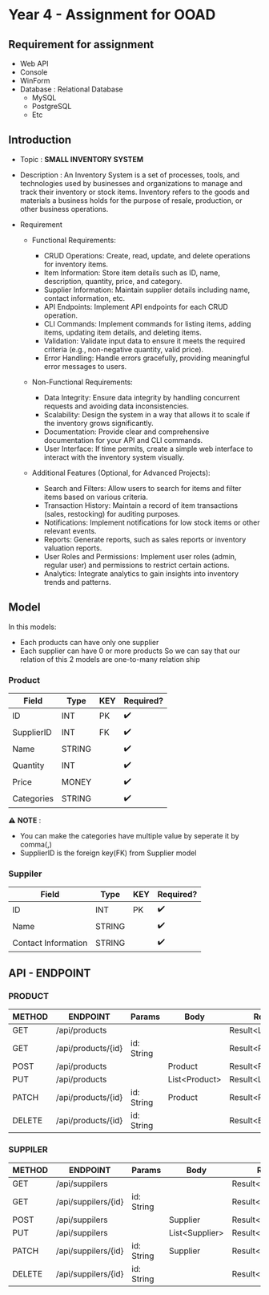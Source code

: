 # Year 4 - Assignment for OOAD

## Requirement for assignment

- Web API
- Console
- WinForm
- Database : Relational Database
  - MySQL
  - PostgreSQL
  - Etc

## Introduction

- Topic : **SMALL INVENTORY SYSTEM**

- Description : An Inventory System is a set of processes, tools, and technologies used by businesses and organizations to manage and track their inventory or stock items. Inventory refers to the goods and materials a business holds for the purpose of resale, production, or other business operations.

- Requirement

  - Functional Requirements:

    - CRUD Operations:
      Create, read, update, and delete operations for inventory items.
    - Item Information:
      Store item details such as ID, name, description, quantity, price, and category.
    - Supplier Information:
      Maintain supplier details including name, contact information, etc.
    - API Endpoints:
      Implement API endpoints for each CRUD operation.
    - CLI Commands:
      Implement commands for listing items, adding items, updating item details, and deleting items.
    - Validation:
      Validate input data to ensure it meets the required criteria (e.g., non-negative quantity, valid price).
    - Error Handling:
      Handle errors gracefully, providing meaningful error messages to users.

  - Non-Functional Requirements:

    - Data Integrity:
      Ensure data integrity by handling concurrent requests and avoiding data inconsistencies.
    - Scalability:
      Design the system in a way that allows it to scale if the inventory grows significantly.
    - Documentation:
      Provide clear and comprehensive documentation for your API and CLI commands.
    - User Interface:
      If time permits, create a simple web interface to interact with the inventory system visually.

  - Additional Features (Optional, for Advanced Projects):

    - Search and Filters:
      Allow users to search for items and filter items based on various criteria.
    - Transaction History:
      Maintain a record of item transactions (sales, restocking) for auditing purposes.
    - Notifications:
      Implement notifications for low stock items or other relevant events.
    - Reports:
      Generate reports, such as sales reports or inventory valuation reports.
    - User Roles and Permissions:
      Implement user roles (admin, regular user) and permissions to restrict certain actions.
    - Analytics:
      Integrate analytics to gain insights into inventory trends and patterns.

## Model

In this models:
- Each products can have only one supplier
- Each supplier can have 0 or more products
So we can say that our relation of this 2 models are one-to-many relation ship

### Product

| Field      | Type   | KEY | Required?          |
| ---------- | ------ | --- | ------------------ |
| ID         | INT    | PK  | :heavy_check_mark: |
| SupplierID | INT    | FK  | :heavy_check_mark: |
| Name       | STRING |     | :heavy_check_mark: |
| Quantity   | INT    |     | :heavy_check_mark: |
| Price      | MONEY  |     | :heavy_check_mark: |
| Categories | STRING |     | :heavy_check_mark: |

:warning: **NOTE** : 

- You can make the categories have multiple value by seperate it by comma(,)
- SupplierID is the foreign key(FK) from Supplier model 

### Suppiler

| Field               | Type   | KEY | Required?          |
| ------------------- | ------ | --- | ------------------ |
| ID                  | INT    | PK  | :heavy_check_mark: |
| Name                | STRING |     | :heavy_check_mark: |
| Contact Information | STRING |     | :heavy_check_mark: |

## API - ENDPOINT

### PRODUCT

| METHOD | ENDPOINT           | Params     | Body          | Response                |
| ------ | ------------------ | ---------- | ------------- | ----------------------- |
| GET    | /api/products      |            |               | Result<List<Product>>   |
| GET    | /api/products/{id} | id: String |               | Result<Product?>        |
| POST   | /api/products      |            | Product       | Result\<Product?>       |
| PUT    | /api/products      |            | List\<Product> | Result\<List\<Product>> |
| PATCH  | /api/products/{id} | id: String | Product       | Result\<Product?>       |
| DELETE | /api/products/{id} | id: String |               | Result\<Bool>           |

### SUPPILER

| METHOD | ENDPOINT            | Params     | Body           | Response                 |
| ------ | ------------------- | ---------- | -------------- | ------------------------ |
| GET    | /api/suppilers      |            |                | Result<List<Supplier>>   |
| GET    | /api/suppilers/{id} | id: String |                | Result<Supplier?>        |
| POST   | /api/suppilers      |            | Supplier       | Result\<Supplier?>       |
| PUT    | /api/suppilers      |            | List\<Supplier> | Result\<List\<Supplier>> |
| PATCH  | /api/suppilers/{id} | id: String | Supplier       | Result\<Supplier?>       |
| DELETE | /api/suppilers/{id} | id: String |                | Result\<Bool>            |
